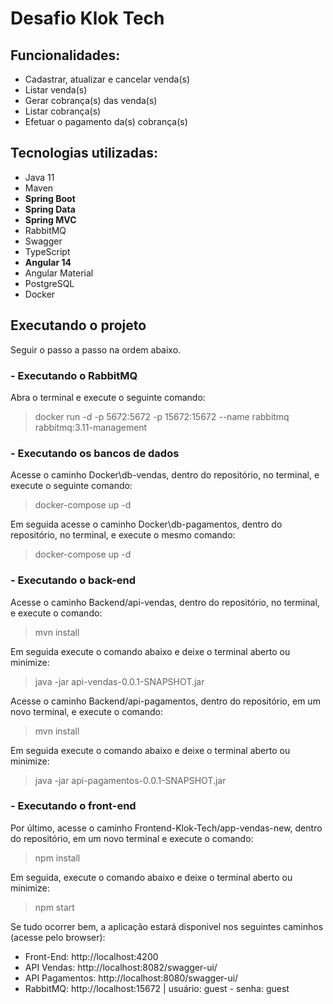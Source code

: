<h1>Desafio Klok Tech</h1>

<h2>Funcionalidades:</h2>

<ul>
    <li>Cadastrar, atualizar e cancelar venda(s)</li>
    <li>Listar venda(s)</li>
    <li>Gerar cobrança(s) das venda(s)</li>
    <li>Listar cobrança(s)</li>
    <li>Efetuar o pagamento da(s) cobrança(s)</li>
</ul> 

<h2>Tecnologias utilizadas:</h2>

<ul>
    <li>Java 11</li>
    <li>Maven</li>
    <li><strong>Spring Boot</strong></li>
    <li><strong>Spring Data</strong></li>
    <li><strong>Spring MVC</strong></li>
    <li>RabbitMQ</li>
    <li>Swagger</li>
    <li>TypeScript</li>
    <li><strong>Angular 14</strong></li>
    <li>Angular Material</li>
    <li>PostgreSQL</li>
    <li>Docker</li>
</ul>

<h2>Executando o projeto</h2>

<p>Seguir o passo a passo na ordem abaixo.</p>

<h3>- Executando o RabbitMQ</h3>

<p>Abra o terminal e execute o seguinte comando:</p>

> docker run -d -p 5672:5672 -p 15672:15672 --name rabbitmq rabbitmq:3.11-management

<h3>- Executando os bancos de dados</h3>

<p>Acesse o caminho Docker\db-vendas, dentro do repositório, no terminal, e execute o seguinte comando:</p>

> docker-compose up -d

<p>Em seguida acesse o caminho Docker\db-pagamentos, dentro do repositório, no terminal, e execute o mesmo comando:</p>

> docker-compose up -d

<h3>- Executando o back-end</h3>

<p>Acesse o caminho Backend/api-vendas, dentro do repositório, no terminal, e execute o comando:</p>

> mvn install

<p>Em seguida execute o comando abaixo e deixe o terminal aberto ou minimize:</p>

> java -jar api-vendas-0.0.1-SNAPSHOT.jar

<p>Acesse o caminho Backend/api-pagamentos, dentro do repositório, em um novo terminal, e execute o comando:</p>

> mvn install

<p>Em seguida execute o comando abaixo e deixe o terminal aberto ou minimize:</p>

> java -jar api-pagamentos-0.0.1-SNAPSHOT.jar

<h3>- Executando o front-end</h3>

<p>Por último, acesse o caminho Frontend-Klok-Tech/app-vendas-new, dentro do repositório, em um novo terminal e execute o comando:</p>

> npm install

<p>Em seguida, execute o comando abaixo e deixe o terminal aberto ou minimize:</p>

> npm start

<p>Se tudo ocorrer bem, a aplicação estará disponivel nos seguintes caminhos (acesse pelo browser):</p>

<ul>
    <li>Front-End: http://localhost:4200</li>
    <li>API Vendas: http://localhost:8082/swagger-ui/</li>
    <li>API Pagamentos: http://localhost:8080/swagger-ui/</li>
    <li>RabbitMQ: http://localhost:15672 | usuário: guest - senha: guest</li>
</ul>
